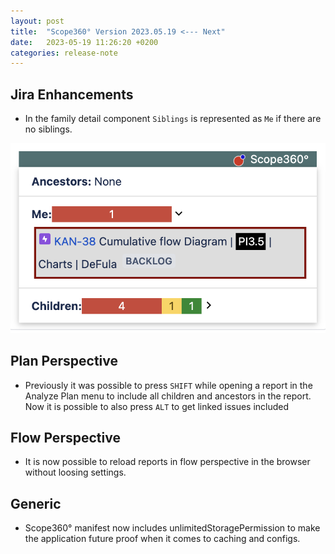 ```yaml
---
layout: post
title:  "Scope360° Version 2023.05.19 <--- Next"
date:   2023-05-19 11:26:20 +0200
categories: release-note
---
```

## Jira Enhancements

- In the family detail component `Siblings` is represented as `Me` if there are no siblings.

![release-note](/assets/images/release-notes/20230519-01.png)

## Plan Perspective

- Previously it was possible to press `SHIFT` while opening a report in the Analyze Plan menu to include all children and ancestors in the report. Now it is possible to also press `ALT` to get linked issues included

## Flow Perspective

- It is now possible to reload reports in flow perspective in the browser without loosing settings.

## Generic

- Scope360° manifest now includes unlimitedStoragePermission to make the application future proof when it comes to caching and configs.
